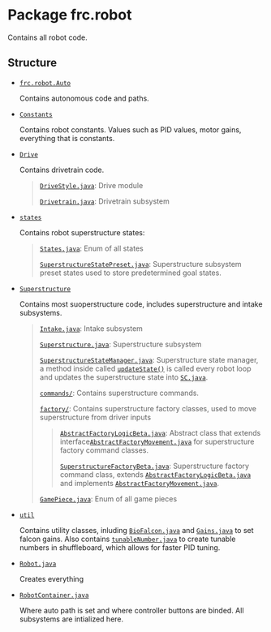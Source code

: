 # Package frc.robot

Contains all robot code.

## Structure

- [`frc.robot.Auto`](./Auto/)

    Contains autonomous code and paths.

- [`Constants`](./Constants/)

    Contains robot constants. Values such as PID values, motor gains, everything that is constants.

- [`Drive`](./Drive/)

    Contains drivetrain code.

    > [`DriveStyle.java`](./Drive/DriveStyle.java): Drive module
    >
    > [`Drivetrain.java`](./Drive/Drivetrain.java): Drivetrain subsystem

- [`states`](./states/)

    Contains robot superstructure states:

    > [`States.java`](./states/States.java): Enum of all states
    >
    > [`SuperstructureStatePreset.java`](./states/SuperstructureStatePreset.java): Superstructure subsystem preset states used to store predetermined goal states.

- [`Superstructure`](./Superstructure/)

    Contains most suoperstructure code, includes superstructure and intake subsystems.

    > [`Intake.java`](./Superstructure/Intake.java): Intake subsystem
    >
    > [`Superstructure.java`](./Superstructure/Superstructure.java): Superstructure subsystem
    >
    > [`SuperstructureStateManager.java`](./Superstructure/SuperstructureStateManager.java): Superstructure state manager, a method inside called [`updateState()`](./Superstructure/SuperstructureStateManager.java#L25) is called every robot loop and updates the superstructure state into [`SC.java`](./Constants/SC.java#L22).
    >
    > [`commands/`](./Superstructure/commands/): Contains superstructure commands.
    >
    > [`factory/`](./Superstructure/factory/): Contains superstructure factory classes, used to move superstructure from driver inputs
    >> [`AbstractFactoryLogicBeta.java`](./Superstructure/factory/AbstractFactoryLogicBeta.java): Abstract class that extends interface[`AbstractFactoryMovement.java`](./Superstructure/factory/AbstractFactoryMovement.java) for superstructure factory command classes.
    >>
    >> [`SuperstructureFactoryBeta.java`](./Superstructure/factory/SuperstructureFactoryBeta.java): Superstructure factory command class, extends [`AbstractFactoryLogicBeta.java`](./Superstructure/factory/AbstractFactoryLogicBeta.java) and implements [`AbstractFactoryMovement.java`](./Superstructure/factory/AbstractFactoryMovement.java).
    >
    > [`GamePiece.java`](./Superstructure/GamePiece.java): Enum of all game pieces

- [`util`](./util/)

    Contains utility classes, inluding [`BioFalcon.java`](./util/BioFalcon.java) and [`Gains.java`](./util/Gains.java) to set falcon gains. Also contains [`tunableNumber.java`](./util/tunableNumber.java) to create tunable numbers in shuffleboard, which allows for faster PID tuning.

- [`Robot.java`](./Robot.java)

    Creates everything

- [`RobotContainer.java`](./RobotContainer.java)

    Where auto path is set and where controller buttons are binded. All subsystems are intialized here.
